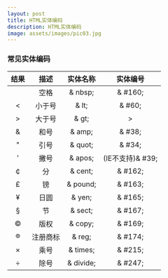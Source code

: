 ```yaml
---
layout: post
title: HTML实体编码
description: HTML实体编码
image: assets/images/pic03.jpg
---
```


### 常见实体编码

| 结果 | 描述 | 实体名称 | 实体编号 |
|:----------:|:----------:|:----------:|:----------:|
|      |  空格 | & nbsp;  |  & #160;   |
| <   | 小于号 |  & lt;  |  & #60;  |
|  >  |  大于号  |  & gt;  |  &#62;  |
|  &  |  和号  |  & amp;  |  & #38;  |
|  "  |  引号  |  & quot;  |  & #34;  |
|  '  |  撇号  |  & apos;  |   (IE不支持)& #39;|
| ￠ |  分  |  & cent;  |  & #162;  |
|  £  |  镑  |  & pound;  |  & #163;  |
|  ¥  |  日圆  |  & yen;  |  & #165;  |
|  §  |  节  |  & sect;  |  & #167;  |
|  ©  |  版权  |  & copy;  |  & #169;  |
|  ®  |  注册商标  |  & reg;  |  & #174;|
|  ×  |  乘号  |  & times;  |  & #215;  |
|  ÷  |  除号  |  & divide;  |  & #247;  |
